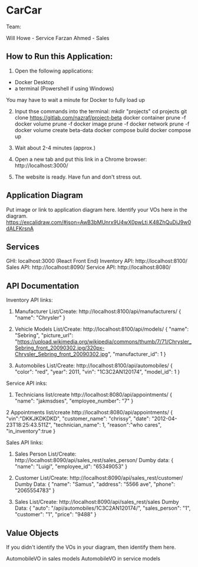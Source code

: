 # CarCar

 Team:

 Will Howe - Service
 Farzan Ahmed - Sales

 ## How to Run this Application:
1. Open the following applications:
- Docker Desktop
- a terminal (Powershell if using Windows)

You may have to wait a minute for Docker to fully load up

2. Input thse commands into the terminal:
mkdir "projects"
cd projects
git clone https://gitlab.com/nazraf/project-beta
docker container prune -f
docker volume prune -f
docker image prune -f
docker network prune -f
docker volume create beta-data
docker compose build
docker compose up

3. Wait about 2-4 minutes (approx.)

4. Open a new tab and put this link in a Chrome browser: http://localhost:3000/

5. The website is ready. Have fun and don't stress out.


 ## Application Diagram

 Put image or link to application diagram here. Identify your VOs here in the diagram.
 https://excalidraw.com/#json=AwB3bMUnrx9U4wX0pwLti,K48ZhQuDiJ9w0dALFKrsnA


 ## Services
GHI: localhost:3000 (React Front End)
Inventory API: http://localhost:8100/
Sales API: http://localhost:8090/
Service API: http://localhost:8080/


 ## API Documentation
Inventory API links:
1. Manufacturer List/Create: http://localhost:8100/api/manufacturers/
{
  "name": "Chrysler"
}

2. Vehicle Models List/Create: http://localhost:8100/api/models/
{
  "name": "Sebring",
  "picture_url": "https://upload.wikimedia.org/wikipedia/commons/thumb/7/71/Chrysler_Sebring_front_20090302.jpg/320px-Chrysler_Sebring_front_20090302.jpg",
  "manufacturer_id": 1
}
3. Automobiles List/Create: http://localhost:8100/api/automobiles/
 {
  "color": "red",
  "year": 2011,
  "vin": "1C3C2AN120174",
  "model_id": 1
}

Service API inks:

1. Technicians list/create http://localhost:8080/api/appointments/
{
  "name": "jakmsdses",
	"employee_number": "7"
}

2 Appointments list/create http://localhost:8080/api/appointments/
		{
			"vin":"DKKJKDKDKD",
			"customer_name": "chrissy",
			"date": "2012-04-23T18:25:43.511Z",
			"technician_name": 1,
			"reason":"who cares",
			"in_inventory":true
		}


Sales API links:
1. Sales Person List/Create: http://localhost:8090/api/sales_rest/sales_person/
   Dumby data:
{
  "name": "Luigi",
  "employee_id": "65349053"
}

2. Customer List/Create:  http://localhost:8090/api/sales_rest/customer/
   Dumby Data:
   {
    "name": "Samus",
    "address": "5566 ave",
    "phone": "2065554783"
}

3. Sales List/Create: http://localhost:8090/api/sales_rest/sales
   Dumby Data:
{
  "auto": "/api/automobiles/1C3C2AN120174/",
  "sales_person": "1",
	"customer": "1",
	"price": "9488"
}


 ## Value Objects

 If you didn't identify the VOs in your diagram, then identify them here.

AutomobileVO in sales models
AutomobileVO in service models
